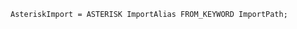 <!-- This file is generated automatically by infrastructure scripts. Please don't edit by hand. -->

```{ .ebnf .slang-ebnf #AsteriskImport }
AsteriskImport = ASTERISK ImportAlias FROM_KEYWORD ImportPath;
```
